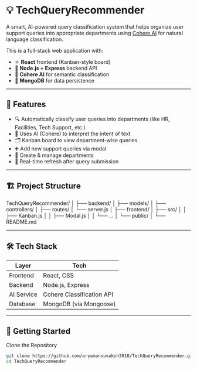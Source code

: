 # 💡 TechQueryRecommender

A smart, AI-powered query classification system that helps organize user support queries into appropriate departments using [Cohere AI](https://cohere.com/) for natural language classification.

This is a full-stack web application with:
- ⚛️ **React** frontend (Kanban-style board)
- 🚀 **Node.js + Express** backend API
- 🧠 **Cohere AI** for semantic classification
- 🍃 **MongoDB** for data persistence

---

## 📸 Features

- 🔍 Automatically classify user queries into departments (like HR, Facilities, Tech Support, etc.)
- 🧠 Uses AI (Cohere) to interpret the intent of text
- 🗂️ Kanban board to view department-wise queries
- ➕ Add new support queries via modal
- 🧩 Create & manage departments
- 🔄 Real-time refresh after query submission

---

## 🏗️ Project Structure

TechQueryRecommender/
│
├── backend/
│ ├── models/
│ ├── controllers/
│ ├── routes/
│ └── server.js
│
├── frontend/
│ ├── src/
│ │ ├── Kanban.js
│ │ ├── Modal.js
│ │ └── ...
│ └── public/
│
└── README.md

---

## 🛠️ Tech Stack

| Layer      | Tech                                |
|------------|-------------------------------------|
| Frontend   | React, CSS                          |
| Backend    | Node.js, Express                    |
| AI Service | Cohere Classification API           |
| Database   | MongoDB (via Mongoose)              |

---

## 🚀 Getting Started

Clone the Repository

```bash
git clone https://github.com/aryamansuvaksh3010/TechQueryRecommender.git
cd TechQueryRecommender

